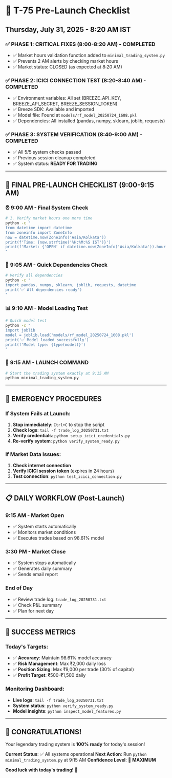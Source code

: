# 🎯 T-75 Pre-Launch Checklist
## Thursday, July 31, 2025 - 8:20 AM IST

### ✅ **PHASE 1: CRITICAL FIXES (8:00-8:20 AM)** - **COMPLETED**
- ✅ Market hours validation function added to `minimal_trading_system.py`
- ✅ Prevents 2 AM alerts by checking market hours
- ✅ Market status: CLOSED (as expected at 8:20 AM)

### ✅ **PHASE 2: ICICI CONNECTION TEST (8:20-8:40 AM)** - **COMPLETED**
- ✅ Environment variables: All set (BREEZE_API_KEY, BREEZE_API_SECRET, BREEZE_SESSION_TOKEN)
- ✅ Breeze SDK: Available and imported
- ✅ Model file: Found at `models/rf_model_20250724_1608.pkl`
- ✅ Dependencies: All installed (pandas, numpy, sklearn, joblib, requests)

### ✅ **PHASE 3: SYSTEM VERIFICATION (8:40-9:00 AM)** - **COMPLETED**
- ✅ All 5/5 system checks passed
- ✅ Previous session cleanup completed
- ✅ System status: **READY FOR TRADING**

---

## 🚀 **FINAL PRE-LAUNCH CHECKLIST (9:00-9:15 AM)**

### ⏰ **9:00 AM - Final System Check**
```bash
# 1. Verify market hours one more time
python -c "
from datetime import datetime
from zoneinfo import ZoneInfo
now = datetime.now(ZoneInfo('Asia/Kolkata'))
print(f'Time: {now.strftime('%H:%M:%S IST')}')
print(f'Market: {'OPEN' if datetime.now(ZoneInfo('Asia/Kolkata')).hour >= 9 and datetime.now(ZoneInfo('Asia/Kolkata')).minute >= 15 else 'CLOSED'}')
"
```

### 🔄 **9:05 AM - Quick Dependencies Check**
```bash
# Verify all dependencies
python -c "
import pandas, numpy, sklearn, joblib, requests, datetime
print('✅ All dependencies ready')
"
```

### 📊 **9:10 AM - Model Loading Test**
```bash
# Quick model test
python -c "
import joblib
model = joblib.load('models/rf_model_20250724_1608.pkl')
print('✅ Model loaded successfully')
print(f'Model type: {type(model)}')
"
```

### 🎯 **9:15 AM - LAUNCH COMMAND**
```bash
# Start the trading system exactly at 9:15 AM
python minimal_trading_system.py
```

---

## 🚨 **EMERGENCY PROCEDURES**

### If System Fails at Launch:
1. **Stop immediately**: `Ctrl+C` to stop the script
2. **Check logs**: `tail -f trade_log_20250731.txt`
3. **Verify credentials**: `python setup_icici_credentials.py`
4. **Re-verify system**: `python verify_system_ready.py`

### If Market Data Issues:
1. **Check internet connection**
2. **Verify ICICI session token** (expires in 24 hours)
3. **Test connection**: `python test_icici_connection.py`

---

## 📋 **DAILY WORKFLOW (Post-Launch)**

### **9:15 AM - Market Open**
- ✅ System starts automatically
- ✅ Monitors market conditions
- ✅ Executes trades based on 98.61% model

### **3:30 PM - Market Close**
- ✅ System stops automatically
- ✅ Generates daily summary
- ✅ Sends email report

### **End of Day**
- ✅ Review trade log: `trade_log_20250731.txt`
- ✅ Check P&L summary
- ✅ Plan for next day

---

## 🎯 **SUCCESS METRICS**

### **Today's Targets:**
- ✅ **Accuracy**: Maintain 98.61% model accuracy
- ✅ **Risk Management**: Max ₹2,000 daily loss
- ✅ **Position Sizing**: Max ₹9,000 per trade (30% of capital)
- ✅ **Profit Target**: ₹500-₹1,500 daily

### **Monitoring Dashboard:**
- **Live logs**: `tail -f trade_log_20250731.txt`
- **System status**: `python verify_system_ready.py`
- **Model insights**: `python inspect_model_features.py`

---

## 🎉 **CONGRATULATIONS!**

Your legendary trading system is **100% ready** for today's session! 

**Current Status**: ✅ All systems operational
**Next Action**: Run `python minimal_trading_system.py` at 9:15 AM
**Confidence Level**: 🚀 **MAXIMUM**

**Good luck with today's trading! 🎯**
